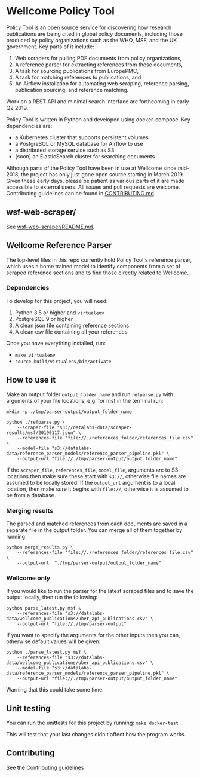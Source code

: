 # Wellcome Policy Tool

Policy Tool is an open source service for discovering how research
publications are being cited in global policy documents, including those
produced by policy organizations such as the WHO, MSF, and the UK
government. Key parts of it include:

1. Web scrapers for pulling PDF documents from policy organizations,
1. A reference parser for extracting references from these documents,
1. A task for sourcing publications from EuropePMC,
1. A task for matching references to publications, and
1. An Airflow installation for automating web scraping, reference
   parsing, publication sourcing, and reference matching.

Work on a REST API and minimal search interface are forthcoming in early
Q2 2019.

Policy Tool is written in Python and developed using docker-compose. Key
dependencies are:

- a Kubernetes cluster that supports persistent volumes
- a PostgreSQL or MySQL database for Airflow to use
- a distributed storage service such as S3
- (soon) an ElasticSearch cluster for searching documents

Although parts of the Policy Tool have been in use at Wellcome since
mid-2018, the project has only just gone open source starting in March
2019. Given these early days, please be patient as various parts of it
are made accessible to external users. All issues and pull requests
are welcome. Contributing guidelines can be found in
[CONTRIBUTING.md](./CONTRIBUTING.md).


## wsf-web-scraper/

See [wsf-web-scraper/README.md](wsf-web-scraper/README.md).

## Wellcome Reference Parser

The top-level files in this repo currently hold Policy Tool's reference
parser, which uses a home trained model to identify components from a
set of scraped reference sections and to find those directly related to
Wellcome.

### Dependencies
To develop for this project, you will need:
1. Python 3.5 or higher and `virtualenv`
2. PostgreSQL 9 or higher
3. A clean json file containing reference sections
4. A clean csv file containing all your references

Once you have everything installed, run:
  * `make virtualenv`
  * `source build/virtualenv/bin/activate`

## How to use it

Make an output folder `output_folder_name` and run `refparse.py` with arguments of your file locations, e.g. for msf in the terminal run:

```
mkdir -p ./tmp/parser-output/output_folder_name

python ./refparse.py \
    --scraper-file "s3://datalabs-data/scraper-results/msf/20190117.json" \
    --references-file "file://./references_folder/references_file.csv" \
    --model-file "s3://datalabs-data/reference_parser_models/reference_parser_pipeline.pkl" \
    --output-url "file://./tmp/parser-output/output_folder_name"
```

If the `scraper_file`, `references_file`, `model_file`, arguments are to S3 locations then make sure these start with `s3://`, otherwise file names are assumed to be locally stored. If the `output_url` argument is to a local location, then make sure it begins with `file://`, otherwise it is assumed to be from a database.

### Merging results
The parsed and matched references from each documents are saved in a separate file in the output folder. You can merge all of them together by running
```
python merge_results.py \
    --references-file "file://./references_folder/references_file.csv" \
    --output-url  "./tmp/parser-output/output_folder_name"
```

### Wellcome only

If you would like to run the parser for the latest scraped files and to save the output locally, then run the following:
```
python parse_latest.py msf \
    --references-file "s3://datalabs-data/wellcome_publications/uber_api_publications.csv" \
    --output-url "file://./tmp/parser-output"
```

If you want to specify the arguments for the other inputs then you can, otherwise default values will be given:

```
python ./parse_latest.py msf \
    --references-file "s3://datalabs-data/wellcome_publications/uber_api_publications.csv" \
    --model-file "s3://datalabs-data/reference_parser_models/reference_parser_pipeline.pkl" \
    --output-url "file://./tmp/parser-output/output_folder_name"
```

Warning that this could take some time.

## Unit testing
You can run the unittests for this project by running:
`make docker-test`

This will test that your last changes didn't affect how the program works.

## Contributing
See the [Contributing guidelines](./CONTRIBUTING.md)
